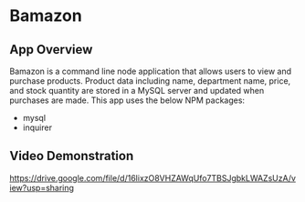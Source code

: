 # Bamazon

## App Overview
Bamazon is a command line node application that allows users to view and purchase products. Product data including name, department name, price, and stock quantity are stored in a MySQL server and updated when purchases are made. This app uses the below NPM packages:
* mysql
* inquirer

## Video Demonstration
https://drive.google.com/file/d/16lixzO8VHZAWqUfo7TBSJgbkLWAZsUzA/view?usp=sharing